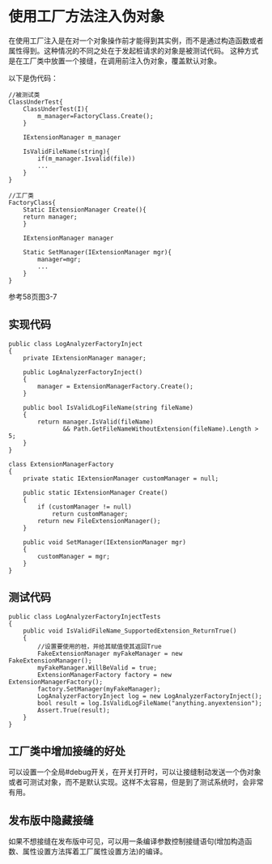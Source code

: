 # 使用工厂方法注入伪对象
在使用工厂注入是在对一个对象操作前才能得到其实例，而不是通过构造函数或者属性得到。这种情况的不同之处在于发起桩请求的对象是被测试代码。
这种方式是在工厂类中放置一个接缝，在调用前注入伪对象，覆盖默认对象。

以下是伪代码：

```
//被测试类
ClassUnderTest{
    ClassUnderTest(I){
        m_manager=FactoryClass.Create();
    }
    
    IExtensionManager m_manager
    
    IsValidFileName(string){
        if(m_manager.Isvalid(file))
        ...
    }
}

//工厂类
FactoryClass{
    Static IExtensionManager Create(){
    return manager;
    }

    IExtensionManager manager

    Static SetManager(IExtensionManager mgr){
        manager=mgr;
        ...
    }
}
```
参考58页图3-7

## 实现代码

```
public class LogAnalyzerFactoryInject
{
    private IExtensionManager manager;

    public LogAnalyzerFactoryInject()
    {
        manager = ExtensionManagerFactory.Create();
    }

    public bool IsValidLogFileName(string fileName)
    {
        return manager.IsValid(fileName)
               && Path.GetFileNameWithoutExtension(fileName).Length > 5;
    }
}

class ExtensionManagerFactory
{
    private static IExtensionManager customManager = null;

    public static IExtensionManager Create()
    {
        if (customManager != null)
            return customManager;
        return new FileExtensionManager();
    }

    public void SetManager(IExtensionManager mgr)
    {
        customManager = mgr;
    }
}
```

## 测试代码

```
public class LogAnalyzerFactoryInjectTests
{
    public void IsValidFileName_SupportedExtension_ReturnTrue()
    {
        //设置要使用的桩，并给其赋值使其返回True
        FakeExtensionManager myFakeManager = new FakeExtensionManager();
        myFakeManager.WillBeValid = true;
        ExtensionManagerFactory factory = new ExtensionManagerFactory();
        factory.SetManager(myFakeManager);
        LogAnalyzerFactoryInject log = new LogAnalyzerFactoryInject();
        bool result = log.IsValidLogFileName("anything.anyextension");
        Assert.True(result);
    }
}
```

## 工厂类中增加接缝的好处
可以设置一个全局#debug开关，在开关打开时，可以让接缝制动发送一个伪对象或者可测试对象，而不是默认实现。这样不太容易，但是到了测试系统时，会非常有用。

## 发布版中隐藏接缝
如果不想接缝在发布版中可见，可以用一条编译参数控制接缝语句(增加构造函数、属性设置方法挥着工厂属性设置方法)的编译。

